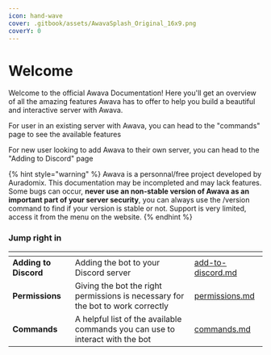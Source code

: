 ```yaml
---
icon: hand-wave
cover: .gitbook/assets/AwavaSplash_Original_16x9.png
coverY: 0
---
```


# Welcome

Welcome to the official Awava Documentation! Here you'll get an overview of all the amazing features Awava has to offer to help you build a beautiful and interactive server with Awava.

For user in an existing server with Awava, you can head to the "commands" page to see the available features

For new user looking to add Awava to their own server, you can head to the "Adding to Discord" page

{% hint style="warning" %}
Awava is a personnal/free project developed by Auradomix. This documentation may be incompleted and may lack features. Some bugs can occur, **never use an non-stable version of Awava as an important part of your server security**, you can always use the /version command to find if your version is stable or not. Support is very limited, access it from the menu on the website.
{% endhint %}

### Jump right in

<table data-view="cards"><thead><tr><th></th><th></th><th data-hidden data-card-target data-type="content-ref"></th></tr></thead><tbody><tr><td><strong>Adding to Discord</strong></td><td>Adding the bot to your Discord server</td><td><a href="getting-started/add-to-discord.md">add-to-discord.md</a></td></tr><tr><td><strong>Permissions</strong></td><td>Giving the bot the right permissions is necessary for the bot to work correctly</td><td><a href="getting-started/permissions.md">permissions.md</a></td></tr><tr><td><strong>Commands</strong></td><td>A helpful list of the available commands you can use to interact with the bot</td><td><a href="commands.md">commands.md</a></td></tr></tbody></table>
